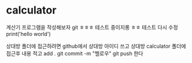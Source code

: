# calculator

계산기 프로그램을 작성해보자
git
ㅎㅎㅎ 테스트 중이지롱
ㅎㅎ 테스트
다시 수정
print('hello world')

상대방 폴더에 접근하려면 
github에서 상대방 아이디 쓰고 
상대방 calculator 폴더에 접근후
내용 적고  add .
git commit -m "헬로우"
git push 한다 